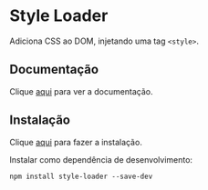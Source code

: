 # Style Loader

Adiciona CSS ao DOM, injetando uma tag `<style>`.

## Documentação

Clique [aqui](https://github.com/webpack-contrib/style-loader) para ver a documentação.

## Instalação

Clique [aqui](https://www.npmjs.com/package/style-loader) para fazer a instalação.

Instalar como dependência de desenvolvimento:

```
npm install style-loader --save-dev
```